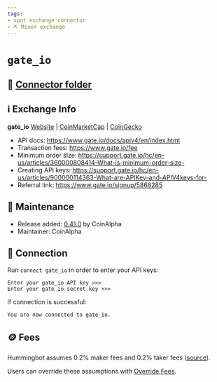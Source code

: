 ```yaml
---
tags:
- spot exchange connector
- ⛏️ Miner exchange
---
```


# `gate_io`

## 📁 [Connector folder](https://github.com/hummingbot/hummingbot/tree/master/hummingbot/connector/exchange/gate_io)

## ℹ️ Exchange Info

**gate_io** 
[Website](https://www.gate.io/en/) | [CoinMarketCap](https://coinmarketcap.com/exchanges/gate-io/) | [CoinGecko](https://www.coingecko.com/en/exchanges/gate-io)

* API docs: https://www.gate.io/docs/apiv4/en/index.html
* Transaction fees: https://www.gate.io/fee
* Minimum order size: https://support.gate.io/hc/en-us/articles/360000808414-What-is-minimum-order-size-
* Creating API keys: https://support.gate.io/hc/en-us/articles/900000114363-What-are-APIKey-and-APIV4keys-for-
* Referral link: https://www.gate.io/signup/5868285

## 👷 Maintenance

* Release added: [0.41.0](/release-notes/0.41.0/) by CoinAlpha
* Maintainer: CoinAlpha

## 🔑 Connection

Run `connect gate_io` in order to enter your API keys:
 
```
Enter your gate_io API key >>>
Enter your gate_io secret key >>>
```

If connection is successful:
```
You are now connected to gate_io.
```

## 🪙 Fees

Hummingbot assumes 0.2% maker fees and 0.2% taker fees ([source](https://github.com/hummingbot/hummingbot/blob/master/hummingbot/connector/exchange/gate_io/gate_io_utils.py#L21)).

Users can override these assumptions with [Override Fees](/global-configs/override-fees/).